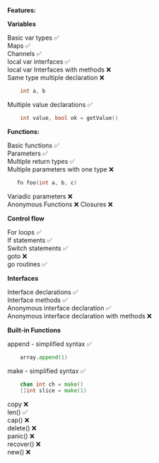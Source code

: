 **Features:**

**Variables**

  Basic var types ✅  
  Maps ✅  
  Channels ✅  
  local var interfaces ✅  
  local var Interfaces with methods ❌  
  Same type multiple declaration ❌  
  ```go
      int a, b
  ```
  Multiple value declarations ✅  
  ```go
      int value, bool ok = getValue()
  ```

**Functions:**

  Basic functions ✅   
  Parameters ✅  
  Multiple return types ✅  
  Multiple parameters with one type ❌  
  ```go
     fn foo(int a, b, c)
  ```
  Variadic parameters ❌  
  Anonymous Functions ❌
  Closures ❌ 

**Control flow**

  For loops ✅  
  If statements ✅  
  Switch statements ✅  
  goto ❌  
  go routines ✅

**Interfaces**

  Interface declarations ✅  
  Interface methods ✅  
  Anonymous interface declaration ✅  
  Anonymous interface declaration with methods ❌  

**Built-in Functions**

append - simplified syntax ✅  
```go
    array.append(1)
```
make - simplified syntax ✅  
```go
    chan int ch = make()
    []int slice = make(1)
```
copy ❌  
len() ✅  
cap() ❌  
delete() ❌  
panic() ❌  
recover() ❌  
new() ❌  


